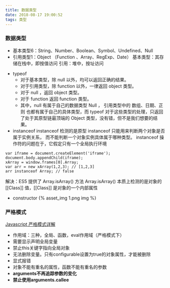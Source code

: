 ```yaml
---
title: 数据类型
date: 2018-08-17 19:00:52
tags: 类型
---
```


### 数据类型
- 基本类型6：String、Number、Boolean、Symbol、Undefined、Null 
- 引用类型1：Object
（Function 、Array、RegExp、Date）
基本类型：其存储在栈中，即按值访问
引用：堆中，按址访问


<!--more-->


- typeof
    - 对于基本类型，除 null 以外，均可以返回正确的结果。
    - 对于引用类型，除 function 以外，一律返回 object 类型。
    - 对于 null ，返回 object 类型。
    - 对于 function 返回  function 类型。
    - 其中，null 有属于自己的数据类型 Null ， 引用类型中的 数组、日期、正则 也都有属于自己的具体类型，而 typeof 对于这些类型的处理，只返回了处于其原型链最顶端的 Object 类型，没有错，但不是我们想要的结果。
- instanceof
instanceof 检测的是原型
instanceof 只能用来判断两个对象是否属于实例关系， 而不能判断一个对象实例具体属于哪种类型。
instanceof 操作符的问题在于，它假定只有一个全局执行环境
```
var iframe = document.createElement('iframe');
document.body.appendChild(iframe);
xArray = window.frames[0].Array;
var arr = new xArray(1,2,3); // [1,2,3]
arr instanceof Array; // false
```
解决：ES5 提供了 Array.isArray() 方法 
Array.isArray() 本质上检测的是对象的 [[Class]] 值，[[Class]] 是对象的一个内部属性
- constructor
{% asset_img 1.png img %}

### 严格模式
[Javascript 严格模式详解
](http://www.ruanyifeng.com/blog/2013/01/javascript_strict_mode.html)

- 作用域：三种，全局、函数，eval作用域（严格模式下）
- 需要显示声明全局变量
- 禁止this关键字指向全局对象
- 无法删除变量。只有configurable设置为true的对象属性，才能被删除
- 显式报错
- 对象不能有重名的属性，函数不能有重名的参数
- **arguments不再追踪参数的变化**
- **禁止使用arguments.callee**
